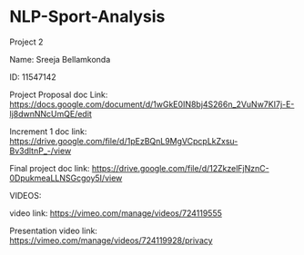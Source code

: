 # NLP-Sport-Analysis
Project 2

Name: Sreeja Bellamkonda

ID: 11547142

Project Proposal doc Link: https://docs.google.com/document/d/1wGkE0IN8bj4S266n_2VuNw7KI7j-E-lj8dwnNNcUmQE/edit

Increment 1 doc link: https://drive.google.com/file/d/1pEzBQnL9MgVCpcpLkZxsu-Bv3dltnP_-/view

Final project doc link: https://drive.google.com/file/d/12ZkzelFjNznC-0DpukmeaLLNSGcgoy5I/view

VIDEOS:

video link: https://vimeo.com/manage/videos/724119555

Presentation video link: https://vimeo.com/manage/videos/724119928/privacy
